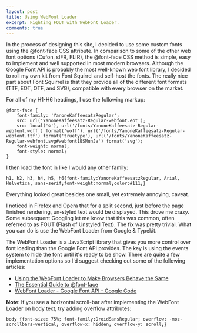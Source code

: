 ```yaml
---
layout: post
title: Using WebFont Loader
excerpt: Fighting FOUT with WebFont Loader.
comments: true
---
```


In the process of designing this site, I decided to use some custom fonts using the @font-face CSS attribute. In comparison to some of the other web font options (Cufon, sIFR, FLIR), the @font-face CSS method is simple, easy to implement and well supported in most modern browsers. Although the Google Font API is probably the most well-known web font library, I decided to roll my own kit from Font Squirrel and self-host the fonts. The really nice part about Font Squirrel is that they provide all of the different font formats (TTF, EOT, OTF, and SVG), compatible with every browser on the market.

For all of my H1-H6 headings, I use the following markup:

<pre><code class="html">@font-face {
	font-family: 'YanoneKaffeesatzRegular';
	src: url('YanoneKaffeesatz-Regular-webfont.eot');
	src: local('☺'), url('/fonts/YanoneKaffeesatz-Regular-webfont.woff') format('woff'), url('/fonts/YanoneKaffeesatz-Regular-webfont.ttf') format('truetype'), url('/fonts/YanoneKaffeesatz-Regular-webfont.svg#webfont1BSMunJa') format('svg');
	font-weight: normal;
	font-style: normal;
}</code></pre>

I then load the font in like I would any other family:

<pre><code class="html">h1, h2, h3, h4, h5, h6{font-family:YanoneKaffeesatzRegular, Arial, Helvetica, sans-serif;font-weight:normal;color:#111;}</code></pre>

Everything looked great besides one small, yet extremely annoying, caveat.

I noticed in Firefox and Opera that for a split second, just before the page finished rendering, un-styled text would be displayed. This drove me crazy. Some subsequent Googling let me know that this was common, often referred to as FOUT (Flash of Unstyled Text). The fix was pretty trivial. What you can do is use the WebFont Loader from Google & Typekit.

The WebFont Loader is a JavaScript library that gives you more control over font loading than the Google Font API provides. The key is using the events system to hide the font until it's ready to be show. There are quite a few implementation options so I'd suggest checking out some of the following articles:

<ul>
	<li><a href="http://24ways.org/2010/using-the-webfont-loader-to-make-browsers-behave-the-same" title="Using the WebFont Loader to Make Browsers Behave the Same" rel="external">Using the WebFont Loader to Make Browsers Behave the Same</a>
	</li>
	<li><a href="http://sixrevisions.com/css/font-face-guide/" title="The Essential Guide to @font-face" rel="external">The Essential Guide to @font-face</a>
	</li>
	<li><a href="http://code.google.com/apis/webfonts/docs/webfont_loader.html" title="WebFont Loader - Google Font API - Google Code" rel="external">WebFont Loader - Google Font API - Google Code</a>
	</li>
</ul>

**Note**: If you see a horizontal scroll-bar after implementing the WebFont Loader on body text, try adding overflow attributes:

<pre><code class="css">body {font-size: 75%; font-family:DroidSansRegular; overflow: -moz-scrollbars-vertical; overflow-x: hidden; overflow-y: scroll;}
</code></pre>
